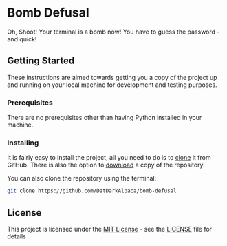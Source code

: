 # Bomb Defusal
Oh, Shoot! Your terminal is a bomb now! You have to guess the password - and quick!

## Getting Started

These instructions are aimed towards getting you a copy of the project up and running on your local
machine for development and testing purposes.

### Prerequisites

There are no prerequisites other than having Python installed in your machine.

### Installing

It is fairly easy to install the project, all you need to do is to 
[clone](https://github.com/DatDarkAlpaca/bomb-defusal/) it from
GitHub. There is also the option to [download](https://github.com/DatDarkAlpaca/bomb-defusal/archive/refs/heads/main.zip)
a copy of the repository.

You can also clone the repository using the terminal:

```bash
git clone https://github.com/DatDarkAlpaca/bomb-defusal
```

## License

This project is licensed under the [MIT License](https://opensource.org/licenses/MIT) - see the
[LICENSE](LICENSE) file for details
